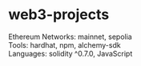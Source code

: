 # web3-projects

Ethereum Networks: mainnet, sepolia<br>
Tools: hardhat, npm, alchemy-sdk<br>
Languages: solidity ^0.7.0, JavaScript
